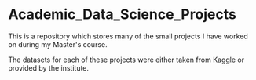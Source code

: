 # Academic_Data_Science_Projects

This is a repository which stores many of the small projects I have worked on during my Master's course.

The datasets for each of these projects were either taken from Kaggle or provided by the institute. 
